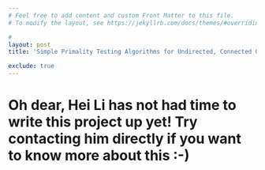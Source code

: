 ```yaml
---
# Feel free to add content and custom Front Matter to this file.
# To modify the layout, see https://jekyllrb.com/docs/themes/#overriding-theme-defaults

#
layout: post
title: 'Simple Primality Testing Algorithms for Undirected, Connected Graphs'

exclude: true
---
```


# Oh dear, Hei Li has not had time to write this project up yet! Try contacting him directly if you want to know more about this :-)